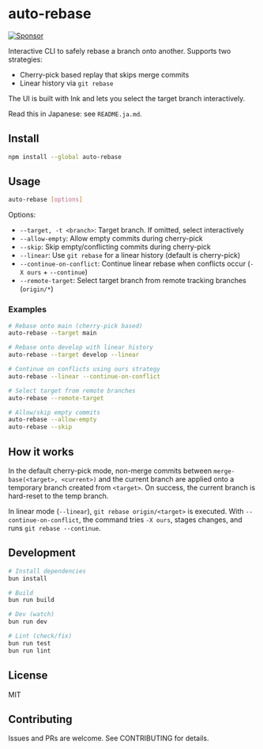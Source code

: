 # auto-rebase

<a href="https://github.com/sponsors/riya-amemiya"><img alt="Sponsor" src="https://img.shields.io/badge/sponsor-30363D?style=for-the-badge&logo=GitHub-Sponsors&logoColor=#white" /></a>

Interactive CLI to safely rebase a branch onto another. Supports two strategies:

- Cherry-pick based replay that skips merge commits
- Linear history via `git rebase`

The UI is built with Ink and lets you select the target branch interactively.

Read this in Japanese: see `README.ja.md`.

## Install

```bash
npm install --global auto-rebase
```

## Usage

```bash
auto-rebase [options]
```

Options:

- `--target, -t <branch>`: Target branch. If omitted, select interactively
- `--allow-empty`: Allow empty commits during cherry-pick
- `--skip`: Skip empty/conflicting commits during cherry-pick
- `--linear`: Use `git rebase` for a linear history (default is cherry-pick)
- `--continue-on-conflict`: Continue linear rebase when conflicts occur (`-X ours` + `--continue`)
- `--remote-target`: Select target branch from remote tracking branches (`origin/*`)

### Examples

```bash
# Rebase onto main (cherry-pick based)
auto-rebase --target main

# Rebase onto develop with linear history
auto-rebase --target develop --linear

# Continue on conflicts using ours strategy
auto-rebase --linear --continue-on-conflict

# Select target from remote branches
auto-rebase --remote-target

# Allow/skip empty commits
auto-rebase --allow-empty
auto-rebase --skip
```

## How it works

In the default cherry-pick mode, non-merge commits between `merge-base(<target>, <current>)` and the current branch are applied onto a temporary branch created from `<target>`. On success, the current branch is hard-reset to the temp branch.

In linear mode (`--linear`), `git rebase origin/<target>` is executed. With `--continue-on-conflict`, the command tries `-X ours`, stages changes, and runs `git rebase --continue`.

## Development

```bash
# Install dependencies
bun install

# Build
bun run build

# Dev (watch)
bun run dev

# Lint (check/fix)
bun run test
bun run lint
```

## License

MIT

## Contributing

Issues and PRs are welcome. See CONTRIBUTING for details.

